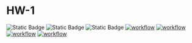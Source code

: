 # HW-1
![Static Badge](https://img.shields.io/badge/language-python-green)
![Static Badge](https://img.shields.io/badge/license-bsl1-green)
![Static Badge](https://img.shields.io/badge/platform-linux-green)
[![workflow](https://github.com/CSC510-SE-FALL-2024/HW-1/actions/workflows/test.yml/badge.svg)](https://github.com/CSC510-SE-FALL-2024/HW-1/actions/workflows/test.yml)
[![workflow](https://github.com/CSC510-SE-FALL-2024/HW-1/actions/workflows/autopep8.yml/badge.svg)](https://github.com/CSC510-SE-FALL-2024/HW-1/actions/workflows/autopep8.yml)
[![workflow](https://github.com/CSC510-SE-FALL-2024/HW-1/actions/workflows/pylint.yml/badge.svg)](https://github.com/CSC510-SE-FALL-2024/HW-1/actions/workflows/pylint.yml)
[![workflow](https://github.com/CSC510-SE-FALL-2024/HW-1/actions/workflows/radon.yml/badge.svg)](https://github.com/CSC510-SE-FALL-2024/HW-1/actions/workflows/radon.yml)
